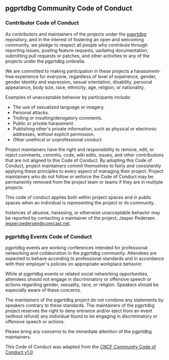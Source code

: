 ## pgprtdbg Community Code of Conduct

### Contributor Code of Conduct

As contributors and maintainers of the projects under the [pgprtdbg](https://github.com/jesperpedersen/pgprtdbg) repository,
and in the interest of fostering an open and welcoming community, we pledge to
respect all people who contribute through reporting issues, posting feature 
requests, updating documentation, submitting pull requests or patches, and other
activities to any of the projects under the pgprtdbg umbrella.

We are committed to making participation in these projects a harassment-free experience for
everyone, regardless of level of experience, gender, gender identity and expression,
sexual orientation, disability, personal appearance, body size, race, ethnicity, age,
religion, or nationality.

Examples of unacceptable behavior by participants include:

* The use of sexualized language or imagery.
* Personal attacks.
* Trolling or insulting/derogatory comments.
* Public or private harassment.
* Publishing other's private information, such as physical or electronic addresses, without explicit permission.
* Other unethical or unprofessional conduct.

Project maintainers have the right and responsibility to remove, edit, or reject
comments, commits, code, wiki edits, issues, and other contributions that are not
aligned to this Code of Conduct.  By adopting this Code of Conduct, project maintainers
commit themselves to fairly and consistently applying these principles to every aspect
of managing their project.  Project maintainers who do not follow or enforce the Code of
Conduct may be permanently removed from the project team or teams if they are in multiple
projects.

This code of conduct applies both within project spaces and in public spaces
when an individual is representing the project or its community.

Instances of abusive, harassing, or otherwise unacceptable behavior may be reported by contacting a maintainer of the project, Jesper Pedersen <jesper.pedersen@comcast.net>.

### pgprtdbg Events Code of Conduct

pgprtdbg events are working conferences intended for professional networking and collaboration in the
pgprtdbg community.  Attendees are expected to behave according to professional standards and in accordance
with their employer's policies on appropriate workplace behavior.

While at pgprtdbg events or related social networking opportunities, attendees should not engage in
discriminatory or offensive speech or actions regarding gender, sexuality, race, or religion.  Speakers should
be especially aware of these concerns.

The maintainers of the pgprtdbg project do not condone any statements by speakers contrary to these standards.
The maintainers of the pgprtdbg project reserves the right to deny entrance and/or eject from an event
(without refund) any individual found to be engaging in discriminatory or offensive speech or actions.

Please bring any concerns to the immediate attention of the pgprtdbg maintainers.

This Code of Conduct was adapted from the [CNCF Community Code of Conduct v1.0](https://github.com/cncf/foundation/blob/master/code-of-conduct.md).
